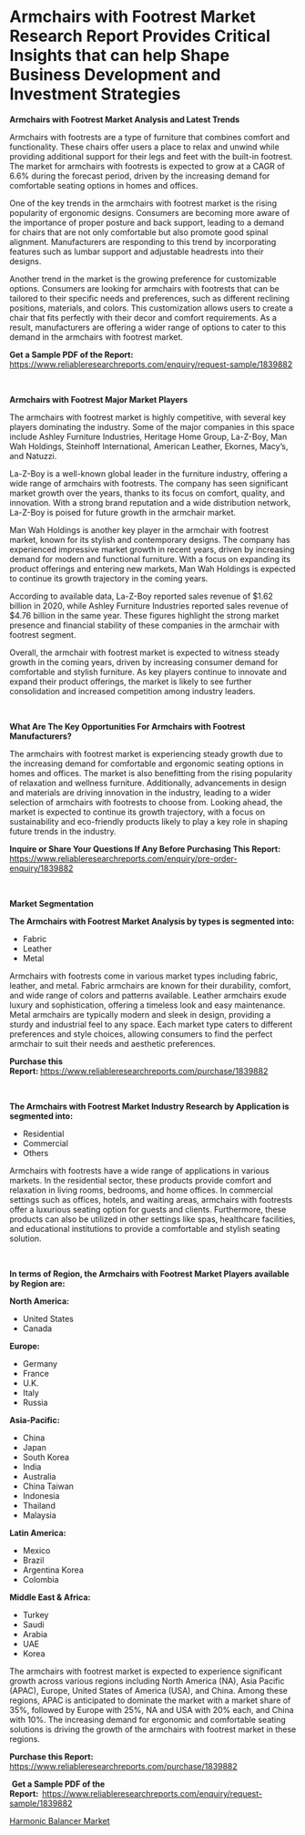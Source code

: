 <p><h1>Armchairs with Footrest Market Research Report Provides Critical Insights that can help Shape Business Development and Investment Strategies</h1></p><p><strong>Armchairs with Footrest Market Analysis and Latest Trends</strong></p>
<p><p>Armchairs with footrests are a type of furniture that combines comfort and functionality. These chairs offer users a place to relax and unwind while providing additional support for their legs and feet with the built-in footrest. The market for armchairs with footrests is expected to grow at a CAGR of 6.6% during the forecast period, driven by the increasing demand for comfortable seating options in homes and offices.</p><p>One of the key trends in the armchairs with footrest market is the rising popularity of ergonomic designs. Consumers are becoming more aware of the importance of proper posture and back support, leading to a demand for chairs that are not only comfortable but also promote good spinal alignment. Manufacturers are responding to this trend by incorporating features such as lumbar support and adjustable headrests into their designs.</p><p>Another trend in the market is the growing preference for customizable options. Consumers are looking for armchairs with footrests that can be tailored to their specific needs and preferences, such as different reclining positions, materials, and colors. This customization allows users to create a chair that fits perfectly with their decor and comfort requirements. As a result, manufacturers are offering a wider range of options to cater to this demand in the armchairs with footrest market.</p></p>
<p><strong>Get a Sample PDF of the Report:&nbsp;</strong> <a href="https://www.reliableresearchreports.com/enquiry/request-sample/1839882">https://www.reliableresearchreports.com/enquiry/request-sample/1839882</a></p>
<p>&nbsp;</p>
<p><strong>Armchairs with Footrest Major Market Players</strong></p>
<p><p>The armchairs with footrest market is highly competitive, with several key players dominating the industry. Some of the major companies in this space include Ashley Furniture Industries, Heritage Home Group, La-Z-Boy, Man Wah Holdings, Steinhoff International, American Leather, Ekornes, Macy’s, and Natuzzi.</p><p>La-Z-Boy is a well-known global leader in the furniture industry, offering a wide range of armchairs with footrests. The company has seen significant market growth over the years, thanks to its focus on comfort, quality, and innovation. With a strong brand reputation and a wide distribution network, La-Z-Boy is poised for future growth in the armchair market.</p><p>Man Wah Holdings is another key player in the armchair with footrest market, known for its stylish and contemporary designs. The company has experienced impressive market growth in recent years, driven by increasing demand for modern and functional furniture. With a focus on expanding its product offerings and entering new markets, Man Wah Holdings is expected to continue its growth trajectory in the coming years.</p><p>According to available data, La-Z-Boy reported sales revenue of $1.62 billion in 2020, while Ashley Furniture Industries reported sales revenue of $4.76 billion in the same year. These figures highlight the strong market presence and financial stability of these companies in the armchair with footrest segment.</p><p>Overall, the armchair with footrest market is expected to witness steady growth in the coming years, driven by increasing consumer demand for comfortable and stylish furniture. As key players continue to innovate and expand their product offerings, the market is likely to see further consolidation and increased competition among industry leaders.</p></p>
<p>&nbsp;</p>
<p><strong>What Are The Key Opportunities For Armchairs with Footrest Manufacturers?</strong></p>
<p><p>The armchairs with footrest market is experiencing steady growth due to the increasing demand for comfortable and ergonomic seating options in homes and offices. The market is also benefitting from the rising popularity of relaxation and wellness furniture. Additionally, advancements in design and materials are driving innovation in the industry, leading to a wider selection of armchairs with footrests to choose from. Looking ahead, the market is expected to continue its growth trajectory, with a focus on sustainability and eco-friendly products likely to play a key role in shaping future trends in the industry.</p></p>
<p><strong>Inquire or Share Your Questions If Any Before Purchasing This Report:</strong> <a href="https://www.reliableresearchreports.com/enquiry/pre-order-enquiry/1839882">https://www.reliableresearchreports.com/enquiry/pre-order-enquiry/1839882</a></p>
<p>&nbsp;</p>
<p><strong>Market Segmentation</strong></p>
<p><strong>The Armchairs with Footrest Market Analysis by types is segmented into:</strong></p>
<p><ul><li>Fabric</li><li>Leather</li><li>Metal</li></ul></p>
<p><p>Armchairs with footrests come in various market types including fabric, leather, and metal. Fabric armchairs are known for their durability, comfort, and wide range of colors and patterns available. Leather armchairs exude luxury and sophistication, offering a timeless look and easy maintenance. Metal armchairs are typically modern and sleek in design, providing a sturdy and industrial feel to any space. Each market type caters to different preferences and style choices, allowing consumers to find the perfect armchair to suit their needs and aesthetic preferences.</p></p>
<p><strong>Purchase this Report:&nbsp;</strong><a href="https://www.reliableresearchreports.com/purchase/1839882">https://www.reliableresearchreports.com/purchase/1839882</a></p>
<p>&nbsp;</p>
<p><strong>The Armchairs with Footrest Market Industry Research by Application is segmented into:</strong></p>
<p><ul><li>Residential</li><li>Commercial</li><li>Others</li></ul></p>
<p><p>Armchairs with footrests have a wide range of applications in various markets. In the residential sector, these products provide comfort and relaxation in living rooms, bedrooms, and home offices. In commercial settings such as offices, hotels, and waiting areas, armchairs with footrests offer a luxurious seating option for guests and clients. Furthermore, these products can also be utilized in other settings like spas, healthcare facilities, and educational institutions to provide a comfortable and stylish seating solution.</p></p>
<p>&nbsp;</p>
<p><strong>In terms of Region, the Armchairs with Footrest Market Players available by Region are:</strong></p>
<p>
    <p> <strong> North America: </strong>
        <ul>
            <li>United States</li>
            <li>Canada</li>
        </ul>
        </p> 
    <p> <strong> Europe: </strong>
        <ul>
            <li>Germany</li>
            <li>France</li>
            <li>U.K.</li>
            <li>Italy</li>
            <li>Russia</li>
        </ul>
        </p> 
    <p> <strong> Asia-Pacific: </strong>
        <ul>
            <li>China</li>
            <li>Japan</li>
            <li>South Korea</li>
            <li>India</li>
            <li>Australia</li>
            <li>China Taiwan</li>
            <li>Indonesia</li>
            <li>Thailand</li>
            <li>Malaysia</li>
        </ul>
        </p> 
    <p> <strong> Latin America: </strong>
        <ul>
            <li>Mexico</li>
            <li>Brazil</li>
            <li>Argentina Korea</li>
            <li>Colombia</li>
        </ul>
        </p> 
    <p> <strong> Middle East & Africa: </strong>
        <ul>
            <li>Turkey</li>
            <li>Saudi</li>
            <li>Arabia</li>
            <li>UAE</li>
            <li>Korea</li>
        </ul>
    </p>
    </p>
<p><p>The armchairs with footrest market is expected to experience significant growth across various regions including North America (NA), Asia Pacific (APAC), Europe, United States of America (USA), and China. Among these regions, APAC is anticipated to dominate the market with a market share of 35%, followed by Europe with 25%, NA and USA with 20% each, and China with 10%. The increasing demand for ergonomic and comfortable seating solutions is driving the growth of the armchairs with footrest market in these regions.</p></p>
<p><strong>Purchase this Report: </strong><a href="https://www.reliableresearchreports.com/purchase/1839882">https://www.reliableresearchreports.com/purchase/1839882</a></p>
<p>&nbsp;<strong>Get a Sample PDF of the Report:&nbsp;&nbsp;</strong><a href="https://www.reliableresearchreports.com/enquiry/request-sample/1839882">https://www.reliableresearchreports.com/enquiry/request-sample/1839882</a></p>
<p><strong></strong></p>
<p><p><a href="https://carnation-joke-41f.notion.site/Harmonic-Balancer-Market-Size-Growth-Outlook-from-2024-to-2031-projecting-at-Market-s-Trends-Analy-60f0fc766e134edd8fe5fb202f9db54e">Harmonic Balancer Market</a></p></p>
